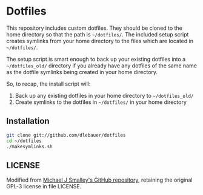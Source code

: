 Dotfiles
========

This repository includes custom dotfiles.  They should be cloned to
the home directory so that the path is `~/dotfiles/`.  The included setup
script creates symlinks from your home directory to the files which are located
in `~/dotfiles/`.

The setup script is smart enough to back up your existing dotfiles into a
`~/dotfiles_old/` directory if you already have any dotfiles of the same name as
the dotfile symlinks being created in your home directory.

So, to recap, the install script will:

1. Back up any existing dotfiles in your home directory to `~/dotfiles_old/`
2. Create symlinks to the dotfiles in `~/dotfiles/` in your home directory

Installation
------------

``` bash
git clone git://github.com/dlebauer/dotfiles
cd ~/dotfiles
./makesymlinks.sh
```

LICENSE
-------

Modified from [Michael J Smalley's GitHub repository](https://github.com/michaeljsmalley/dotfiles), retaining the original GPL-3 license in file LICENSE. 

